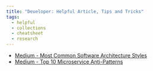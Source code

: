 ```yaml
---
title: "Developer: Helpful Article, Tips and Tricks"
tags:
  - helpful
  - collections
  - cheatsheet
  - research
---
```

- [Medium - Most Common Software Architecture Styles](https://medium.com/@techworldwithmilan/most-common-software-architecture-styles-86881d779683)
- [Medium - Top 10 Microservice Anti-Patterns](https://blog.bitsrc.io/10-microservice-anti-patterns-278bcb7f385d)